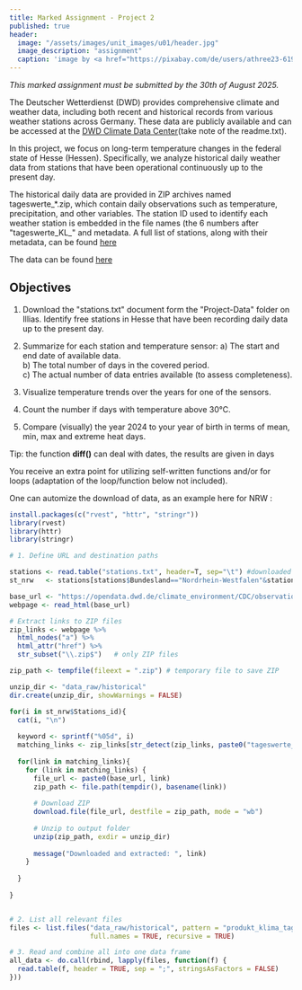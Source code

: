 ```yaml
---
title: Marked Assignment - Project 2
published: true
header:
  image: "/assets/images/unit_images/u01/header.jpg"
  image_description: "assignment"
  caption: 'image by <a href="https://pixabay.com/de/users/athree23-6195572/?utm_source=link-attribution&utm_medium=referral&utm_campaign=image&utm_content=4855963">Adrian</a> on <a href="https://pixabay.com/de//?utm_source=link-attribution&utm_medium=referral&utm_campaign=image&utm_content=4855963">Pixabay</a>'
---
```


*This marked assignment must be submitted by the 30th of August 2025.*

The Deutscher Wetterdienst (DWD) provides comprehensive climate and weather data, including both recent and historical records from various weather stations across Germany. These data are publicly available and can be accessed at the [DWD Climate Data Center](https://opendata.dwd.de/)(take note of the readme.txt).

In this project, we focus on long-term temperature changes in the federal state of Hesse (Hessen). Specifically, we analyze historical daily weather data from stations that have been operational continuously up to the present day. 

The historical daily data are provided in ZIP archives named tageswerte_*.zip, which contain daily observations such as temperature, precipitation, and other variables. The station ID used to identify each weather station is embedded in the file names (the 6 numbers after "tageswerte_KL_" and metadata. A full list of stations, along with their metadata, can be found [here](https://opendata.dwd.de/climate_environment/CDC/observations_germany/climate/daily/kl/historical/KL_Tageswerte_Beschreibung_Stationen.txt)

The data can be found [here](https://opendata.dwd.de/climate_environment/CDC/observations_germany/climate/daily/kl/historical/)

## Objectives

1) Download the "stations.txt" document form the "Project-Data" folder on Illias. Identify free stations in Hesse that have been recording daily data up to the present day.  
2) Summarize for each station and temperature sensor:
 a) The start and end date of available data.  
 b) The total number of days in the covered period.  
 c) The actual number of data entries available (to assess completeness).  

3) Visualize temperature trends over the years for one of the sensors.  
4) Count the number if days with temperature above 30°C.  
5) Compare (visually) the year 2024 to your year of birth in terms of mean, min, max and extreme heat days.  




Tip: the function **diff()** can deal with dates, the results are given in days

You receive an extra point for utilizing self-written functions and/or for loops (adaptation of the loop/function below not included).

One can automize the download of data, as an example here for NRW :

```r
install.packages(c("rvest", "httr", "stringr"))
library(rvest)
library(httr)
library(stringr)

# 1. Define URL and destination paths

stations <- read.table("stations.txt", header=T, sep="\t") #downloaded from the DWD page
st_nrw   <- stations[stations$Bundesland=="Nordrhein-Westfalen"&stations$Abgabe=="Frei",]

base_url <- "https://opendata.dwd.de/climate_environment/CDC/observations_germany/climate/daily/kl/historical/"
webpage <- read_html(base_url)

# Extract links to ZIP files
zip_links <- webpage %>%
  html_nodes("a") %>%
  html_attr("href") %>%
  str_subset("\\.zip$")   # only ZIP files

zip_path <- tempfile(fileext = ".zip") # temporary file to save ZIP

unzip_dir <- "data_raw/historical"
dir.create(unzip_dir, showWarnings = FALSE)

for(i in st_nrw$Stations_id){
  cat(i, "\n")
  
  keyword <- sprintf("%05d", i)
  matching_links <- zip_links[str_detect(zip_links, paste0("tageswerte_KL_",keyword,"_"))]
  
  for(link in matching_links){
    for (link in matching_links) {
      file_url <- paste0(base_url, link)
      zip_path <- file.path(tempdir(), basename(link))
      
      # Download ZIP
      download.file(file_url, destfile = zip_path, mode = "wb")
      
      # Unzip to output folder
      unzip(zip_path, exdir = unzip_dir)
      
      message("Downloaded and extracted: ", link)
    } 
    
  }
  
}


# 2. List all relevant files
files <- list.files("data_raw/historical", pattern = "produkt_klima_tag.*\\.txt$", 
                    full.names = TRUE, recursive = TRUE)

# 3. Read and combine all into one data frame
all_data <- do.call(rbind, lapply(files, function(f) {
  read.table(f, header = TRUE, sep = ";", stringsAsFactors = FALSE)
}))
```


<!--
On 23 February there will be federal elections in Germany. We will take this as an opportunity to process the data on the last election (2021) provided by the Federal Electoral Administration in our Project 2.


## A short background information for students outside Germany:

The German Bundestag is elected according to the so-called personalised proportional representation. Germany is divided into 299 electoral districts.  
1) First vote: The candidate who receives the relative majority of first votes in a electoral district becomes a direct mandate and moves directly into the Bundestag provided that the proportion of second votes allows this.  
2) Second vote: This determines the party-political composition of the Bundestag. Each party draws up a list of candidates at state level (state list). The parties that either receive at least 5% of the second vote or win at least 3 direct mandates (‘basic mandate clause’) take part in the distribution of seats. If a party wins more direct mandates (first vote) in a federal state than the total number of seats it would be entitled to according to the proportion of second votes, there were so-called overhang mandates until the 2023 reform - i.e. seats that were not balanced out by the proportion of second votes. To compensate for this advantage, equalising seats were introduced, i.e. the other parties were given additional seats to restore the majority balance. Since the 2023 electoral law reform, direct mandates only count if they are covered by the second votes. This means that a party can no longer retain additional direct mandates if it receives fewer seats overall. Independent candidates without association with a party continue to retain their seat in the Bundestag.
{: .notice--info}

The results of the last Bundestag election (2021), structural data of the electoral districts and geometries of the electoral districts are provided by the **Bundeswahlleiterin here (© Die Bundeswahlleiterin, Wiesbaden 2024)**. The following parties are currently represented in the Bundestag: SPD, CDU, Greens, FDP, AfD, CSU, Die Linke, SSW. The latter is a party of national minorities that is not taken into account for the following task.

## Your task
Your task is to calculate, for the country assigned to you (see data set: Assigned_state)
1) the voter turnout (ratio of **number of votes** to the number of **eligible voters**) for the individual electoral districts and in total. The total and average voter turnout should be set against that of the previous election and presented in an appealing way.  
2) To discuss graphically whether the percentage of *second votes* of SPD, Greens, FDP, Die Linke and CDU/CSU 2021 are related to the following structural data:  
2a) the population  
2b) % of foreigners in the population  
2c) disposable income per household  
Please note that although the CDU and CSU are independent parties, they act as so-called sister parties in the Bundestag and votes that fall to these two parties must be added together. Additionally, the data was prepared to be readable across systems.
```{r}
parties <- c("CDU", "CSU", "AfD","FDP", "DIE LINKE","SPD","GRUeNE")
```
3) Voluntary extra task (improvement by max. 1.5 grade points): provide a map with the voter turnout per constituency.
Tip: it might be necessary to define the data types while reading in the data via *colClasses* (see help of read.csv). The the number of district should be a character.

## Provided data
You can find all the necessary data in the ‘Project II’ folder on Ilias. 

The data set ‘kerg2.csv’ contains the results for different types of areas (federal, state, constituency) for **first and second** votes as well as first explanatory lines. You will find this data set in the ‘original’ folder.  There you will also find shape files that are relevant for task 3.   

To simplify things, the data sets have already been partially prepared for you in the ‘Datapreperation_by_LH’ script:
1) The first explanatory lines have been deleted from kerg2.csv
2) Data entries have been translated into English, Umlaute were removed from the names of the parties
3) Columns have been reduced to the essentials
4) The original data set has been split into the actual votes (prepared/VoteCounts.csv) and information on the number of votes cast (prepared/NoResults.csv)
5) Reduced structural data can be found in prepared/structure.csv

All data was taken from the [open-data of the Bundeswahlleiterin](https://www.bundeswahlleiterin.de/bundestagswahlen/2021/ergebnisse/opendata.html)(© Die Bundeswahlleiterin, Wiesbaden 2024)

### Table 1: `prepared/VoteCounts.csv`

| Column              | Explanation                                                                |
|---------------------|--------------------------------------------------------------------------|
| Type_of_Territory  | Type of territory (state, electoral district)                            |
| Number_of_district | ID number of electoral district                                         |
| Name               | Name of the territory                                                   |
| Level              | Type of superordinate area (BUND, LAND)                                 |
| Type               | Whether the sum refers to the number of eligible voters, votes cast, invalid votes, valid votes, etc. |
| First_or_Second    | Whether the sum refers to the first or the second vote                 |
| Sum_2021           | Total number of votes in 2021                                          |
| Sum_2017           | Total number of votes in 2017                                          |

---

### Table 2: `prepared/Results.csv`

| Column              | Explanation                                        |
|---------------------|--------------------------------------------------|
| Number_of_district | ID number of electoral district                   |
| Name               | Name of the electoral district                     |
| Party_or_Person    | Name of the party or independent candidate         |
| First_or_Second    | Whether the sum refers to the first or second vote |
| Sum_2021           | Total number of votes in 2021                      |
| Sum_2017           | Total number of votes in 2017                      |

---

### Table 3: `prepared/structure.csv`

| Column                      | Explanation                                                                 |
|-----------------------------|-----------------------------------------------------------------------------|
| State                       | Name of the state                                                          |
| Number_of_district          | ID number of electoral district                                           |
| Name                        | Name of the electoral district                                             |
| Total_population_in_tsd     | Population in thousands                                                   |
| Percentage_of_foreigners    | Percentage of people who are not German within the meaning of Article 116 (1) of the GG. |
| Disposable_income_pP        | Disposable income (Euro per head)                                         |


### Please submit your project folder as zip until 13.03.2025 in Ilias
-->